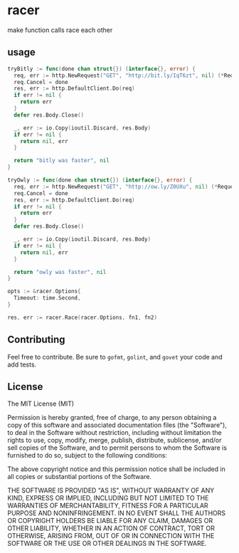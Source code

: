 # racer

make function calls race each other

## usage

```go
tryBitly := func(done chan struct{}) (interface{}, error) {
  req, err := http.NewRequest("GET", "http://bit.ly/IqT6zt", nil) (*Request, error)
  req.Cancel = done
  res, err := http.DefaultClient.Do(req)
  if err != nil {
    return err
  }
  defer res.Body.Close()

  _, err := io.Copy(ioutil.Discard, res.Body)
  if err != nil {
    return nil, err
  }

  return "bitly was faster", nil
}

tryOwly := func(done chan struct{}) (interface{}, error) {
  req, err := http.NewRequest("GET", "http://ow.ly/Z0UXu", nil) (*Request, error)
  req.Cancel = done
  res, err := http.DefaultClient.Do(req)
  if err != nil {
    return err
  }
  defer res.Body.Close()

  _, err := io.Copy(ioutil.Discard, res.Body)
  if err != nil {
    return nil, err
  }

  return "owly was faster", nil
}

opts := &racer.Options{
  Timeout: time.Second,
}

res, err := racer.Race(racer.Options, fn1, fn2)

```

## Contributing

Feel free to contribute. Be sure to `gofmt`, `golint`, and `govet` your code and add tests.

## License

The MIT License (MIT)

Permission is hereby granted, free of charge, to any person obtaining a copy
of this software and associated documentation files (the "Software"), to deal
in the Software without restriction, including without limitation the rights
to use, copy, modify, merge, publish, distribute, sublicense, and/or sell
copies of the Software, and to permit persons to whom the Software is
furnished to do so, subject to the following conditions:

The above copyright notice and this permission notice shall be included in all
copies or substantial portions of the Software.

THE SOFTWARE IS PROVIDED "AS IS", WITHOUT WARRANTY OF ANY KIND, EXPRESS OR
IMPLIED, INCLUDING BUT NOT LIMITED TO THE WARRANTIES OF MERCHANTABILITY,
FITNESS FOR A PARTICULAR PURPOSE AND NONINFRINGEMENT. IN NO EVENT SHALL THE
AUTHORS OR COPYRIGHT HOLDERS BE LIABLE FOR ANY CLAIM, DAMAGES OR OTHER
LIABILITY, WHETHER IN AN ACTION OF CONTRACT, TORT OR OTHERWISE, ARISING FROM,
OUT OF OR IN CONNECTION WITH THE SOFTWARE OR THE USE OR OTHER DEALINGS IN THE
SOFTWARE.
